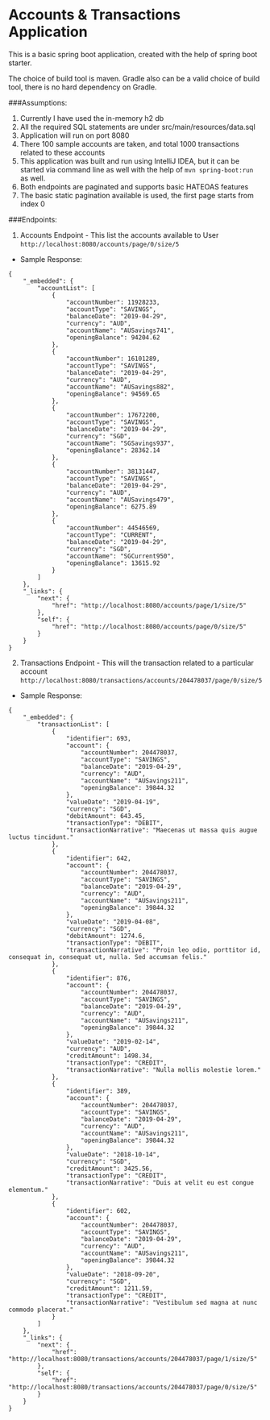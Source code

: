# Accounts & Transactions Application

This is a basic spring boot application, created with the help of spring boot starter.

The choice of build tool is maven. Gradle also can be a valid choice of build tool, there is no hard dependency on Gradle.

###Assumptions:

1. Currently I have used the in-memory h2 db
2. All the required SQL statements are under src/main/resources/data.sql
3. Application will run on port 8080
3. There 100 sample accounts are taken, and total 1000 transactions related to these accounts
4. This application was built and run using IntelliJ IDEA, but it can be started via command line as well with the help of `mvn spring-boot:run` as well.
5. Both endpoints are paginated and supports basic HATEOAS features
6. The basic static pagination available is used, the first page starts from index 0

###Endpoints:

1. Accounts Endpoint - This list the accounts available to User `http://localhost:8080/accounts/page/0/size/5`
- Sample Response:
```
{
    "_embedded": {
        "accountList": [
            {
                "accountNumber": 11928233,
                "accountType": "SAVINGS",
                "balanceDate": "2019-04-29",
                "currency": "AUD",
                "accountName": "AUSavings741",
                "openingBalance": 94204.62
            },
            {
                "accountNumber": 16101289,
                "accountType": "SAVINGS",
                "balanceDate": "2019-04-29",
                "currency": "AUD",
                "accountName": "AUSavings882",
                "openingBalance": 94569.65
            },
            {
                "accountNumber": 17672200,
                "accountType": "SAVINGS",
                "balanceDate": "2019-04-29",
                "currency": "SGD",
                "accountName": "SGSavings937",
                "openingBalance": 28362.14
            },
            {
                "accountNumber": 38131447,
                "accountType": "SAVINGS",
                "balanceDate": "2019-04-29",
                "currency": "AUD",
                "accountName": "AUSavings479",
                "openingBalance": 6275.89
            },
            {
                "accountNumber": 44546569,
                "accountType": "CURRENT",
                "balanceDate": "2019-04-29",
                "currency": "SGD",
                "accountName": "SGCurrent950",
                "openingBalance": 13615.92
            }
        ]
    },
    "_links": {
        "next": {
            "href": "http://localhost:8080/accounts/page/1/size/5"
        },
        "self": {
            "href": "http://localhost:8080/accounts/page/0/size/5"
        }
    }
}
```
2. Transactions Endpoint - This will the transaction related to a particular account `http://localhost:8080/transactions/accounts/204478037/page/0/size/5`
- Sample Response:
```
{
    "_embedded": {
        "transactionList": [
            {
                "identifier": 693,
                "account": {
                    "accountNumber": 204478037,
                    "accountType": "SAVINGS",
                    "balanceDate": "2019-04-29",
                    "currency": "AUD",
                    "accountName": "AUSavings211",
                    "openingBalance": 39844.32
                },
                "valueDate": "2019-04-19",
                "currency": "SGD",
                "debitAmount": 643.45,
                "transactionType": "DEBIT",
                "transactionNarrative": "Maecenas ut massa quis augue luctus tincidunt."
            },
            {
                "identifier": 642,
                "account": {
                    "accountNumber": 204478037,
                    "accountType": "SAVINGS",
                    "balanceDate": "2019-04-29",
                    "currency": "AUD",
                    "accountName": "AUSavings211",
                    "openingBalance": 39844.32
                },
                "valueDate": "2019-04-08",
                "currency": "SGD",
                "debitAmount": 1274.6,
                "transactionType": "DEBIT",
                "transactionNarrative": "Proin leo odio, porttitor id, consequat in, consequat ut, nulla. Sed accumsan felis."
            },
            {
                "identifier": 876,
                "account": {
                    "accountNumber": 204478037,
                    "accountType": "SAVINGS",
                    "balanceDate": "2019-04-29",
                    "currency": "AUD",
                    "accountName": "AUSavings211",
                    "openingBalance": 39844.32
                },
                "valueDate": "2019-02-14",
                "currency": "AUD",
                "creditAmount": 1498.34,
                "transactionType": "CREDIT",
                "transactionNarrative": "Nulla mollis molestie lorem."
            },
            {
                "identifier": 389,
                "account": {
                    "accountNumber": 204478037,
                    "accountType": "SAVINGS",
                    "balanceDate": "2019-04-29",
                    "currency": "AUD",
                    "accountName": "AUSavings211",
                    "openingBalance": 39844.32
                },
                "valueDate": "2018-10-14",
                "currency": "SGD",
                "creditAmount": 3425.56,
                "transactionType": "CREDIT",
                "transactionNarrative": "Duis at velit eu est congue elementum."
            },
            {
                "identifier": 602,
                "account": {
                    "accountNumber": 204478037,
                    "accountType": "SAVINGS",
                    "balanceDate": "2019-04-29",
                    "currency": "AUD",
                    "accountName": "AUSavings211",
                    "openingBalance": 39844.32
                },
                "valueDate": "2018-09-20",
                "currency": "SGD",
                "creditAmount": 1211.59,
                "transactionType": "CREDIT",
                "transactionNarrative": "Vestibulum sed magna at nunc commodo placerat."
            }
        ]
    },
    "_links": {
        "next": {
            "href": "http://localhost:8080/transactions/accounts/204478037/page/1/size/5"
        },
        "self": {
            "href": "http://localhost:8080/transactions/accounts/204478037/page/0/size/5"
        }
    }
}
```
